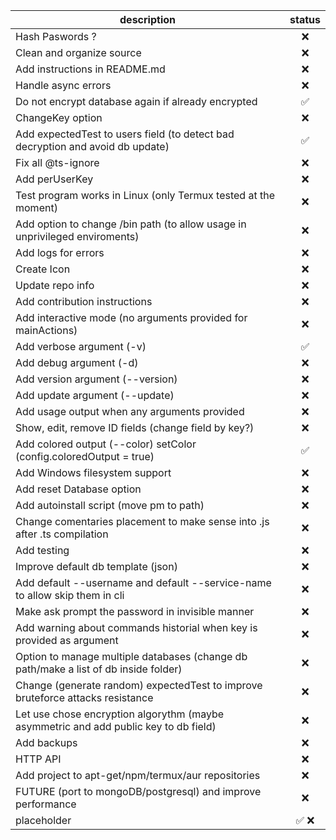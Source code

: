 | description | status |
| ----- | :-----: |
| Hash Paswords ? | ❌ |
| Clean and organize source | ❌ |
| Add instructions in README.md | ❌ |
| Handle async errors | ❌ |
| Do not encrypt database again if already encrypted | ✅ |
| ChangeKey option | ❌ |
| Add expectedTest to users field (to detect bad decryption and avoid db update) | ✅ |
| Fix all @ts-ignore | ❌ |
| Add perUserKey | ❌ |
| Test program works in Linux (only Termux tested at the moment) | ❌ |
| Add option to change /bin path (to allow usage in unprivileged enviroments) | ❌ |
| Add logs for errors | ❌ |
| Create Icon | ❌ |
| Update repo info | ❌ | 
| Add contribution instructions | ❌ |
| Add interactive mode (no arguments provided for mainActions) | ❌ |
| Add verbose argument (-v) | ✅ |
| Add debug argument (-d) | ❌ |
| Add version argument (--version) | ❌ |
| Add update argument (--update) | ❌ |
| Add usage output when any arguments provided | ❌ |
| Show, edit, remove ID fields (change field by key?) | ❌ |
| Add colored output (--color) setColor (config.coloredOutput = true) | ✅ |
| Add Windows filesystem support | ❌ |
| Add reset Database option | ❌ |
| Add autoinstall script (move pm to path) | ❌ |
| Change comentaries placement to make sense into .js after .ts compilation | ❌ |
| Add testing | ❌ |
| Improve default db template (json) | ❌ |
| Add default --username and default --service-name to allow skip them in cli | ❌ |
| Make ask prompt the password in invisible manner | ❌ |
| Add warning about commands historial when key is provided as argument | ❌ |
| Option to manage multiple databases (change db path/make a list of db inside folder) | ❌ |
| Change (generate random) expectedTest to improve bruteforce attacks resistance | ❌ |
| Let use chose encryption algorythm (maybe asymmetric and add public key to db field) | ❌ |
| Add backups | ❌
| HTTP API | ❌ 
| Add project to apt-get/npm/termux/aur repositories | ❌ |
| FUTURE (port to mongoDB/postgresql) and improve performance | ❌ |  
| placeholder | ✅ ❌ |



